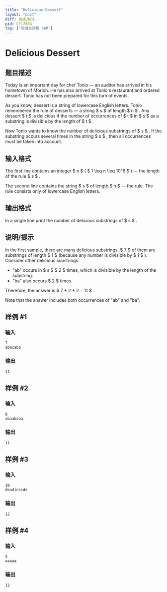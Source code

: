 ```yaml
---
title: "Delicious Dessert"
layout: "post"
diff: 省选/NOI-
pid: CF1780G
tag: ['后缀自动机 SAM']
---
```


# Delicious Dessert

## 题目描述

Today is an important day for chef Tonio — an auditor has arrived in his hometown of Morioh. He has also arrived at Tonio's restaurant and ordered dessert. Tonio has not been prepared for this turn of events.

As you know, dessert is a string of lowercase English letters. Tonio remembered the rule of desserts — a string $ s $ of length $ n $ . Any dessert $ t $ is delicious if the number of occurrences of $ t $ in $ s $ as a substring is divisible by the length of $ t $ .

Now Tonio wants to know the number of delicious substrings of $ s $ . If the substring occurs several times in the string $ s $ , then all occurrences must be taken into account.

## 输入格式

The first line contains an integer $ n $ ( $ 1 \leq n \leq 10^6 $ ) — the length of the rule $ s $ .

The second line contains the string $ s $ of length $ n $ — the rule. The rule consists only of lowercase English letters.

## 输出格式

In a single line print the number of delicious substrings of $ s $ .

## 说明/提示

In the first sample, there are many delicious substrings. $ 7 $ of them are substrings of length $ 1 $ (because any number is divisible by $ 1 $ ). Consider other delicious substrings:

- "ab" occurs in $ s $ $ 2 $ times, which is divisible by the length of the substring.
- "ba" also occurs $ 2 $ times.

Therefore, the answer is $ 7 + 2 + 2 = 11 $ .

Note that the answer includes both occurrences of "ab" and "ba".

## 样例 #1

### 输入

```
7
abacaba
```

### 输出

```
11
```

## 样例 #2

### 输入

```
8
abaababa
```

### 输出

```
11
```

## 样例 #3

### 输入

```
10
deadinside
```

### 输出

```
12
```

## 样例 #4

### 输入

```
5
aaaaa
```

### 输出

```
12
```

